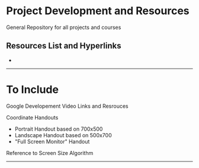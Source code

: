 # Project Development and Resources
General Repository for all projects and courses

## Resources List and Hyperlinks
- 

---

# To Include

Google Developement Video Links and Resrouces 

Coordinate Handouts
- Portrait Handout based on 700x500
- Landscape Handout based on 500x700
- "Full Screen Monitor" Handout

Reference to Screen Size Algorithm


---
